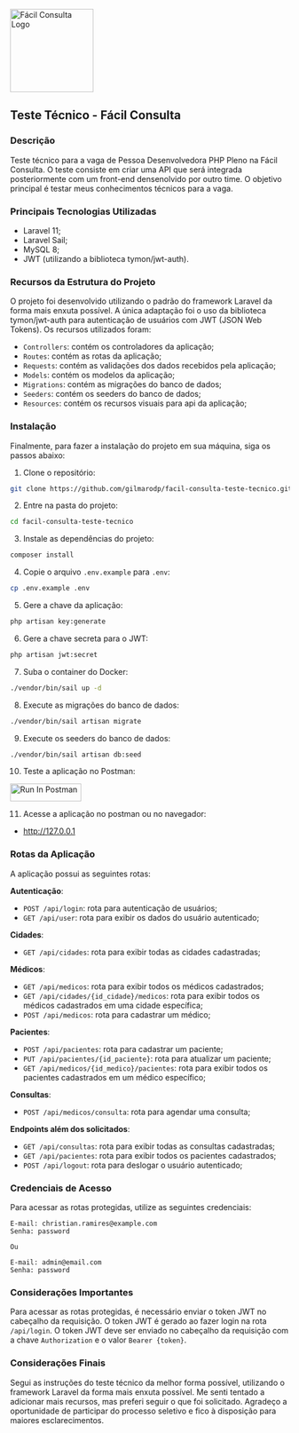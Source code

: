 <p><a href="https://facilconsulta.com.br" target="_blank"><img src="https://facilconsulta.com.br/site/componentes/footer/assets/img/logo.png" width="150" alt="Fácil Consulta Logo"></a></p>

## Teste Técnico - Fácil Consulta

### Descrição
Teste técnico para a vaga de Pessoa Desenvolvedora PHP Pleno na Fácil Consulta. O teste
consiste em criar uma API que será integrada posteriormente com um front-end densenolvido
por outro time. O objetivo principal é testar meus conhecimentos técnicos para a vaga.

### Principais Tecnologias Utilizadas
- Laravel 11;
- Laravel Sail;
- MySQL 8;
- JWT (utilizando a biblioteca tymon/jwt-auth).

### Recursos da Estrutura do Projeto
O projeto foi desenvolvido utilizando o padrão do framework Laravel da forma mais
enxuta possível. A única adaptação foi o uso da biblioteca tymon/jwt-auth para autenticação
de usuários com JWT (JSON Web Tokens). Os recursos utilizados foram:

- `Controllers`: contém os controladores da aplicação;
- `Routes`: contém as rotas da aplicação;
- `Requests`: contém as validações dos dados recebidos pela aplicação;
- `Models`: contém os modelos da aplicação;
- `Migrations`: contém as migrações do banco de dados;
- `Seeders`: contém os seeders do banco de dados;
- `Resources`: contém os recursos visuais para api da aplicação;

### Instalação
Finalmente, para fazer a instalação do projeto em sua máquina, siga os passos abaixo:

1. Clone o repositório:
```bash
git clone https://github.com/gilmarodp/facil-consulta-teste-tecnico.git
```

2. Entre na pasta do projeto:
```bash
cd facil-consulta-teste-tecnico
```

3. Instale as dependências do projeto:
```bash
composer install
```

4. Copie o arquivo `.env.example` para `.env`:
```bash
cp .env.example .env
```

5. Gere a chave da aplicação:
```bash
php artisan key:generate
```

6. Gere a chave secreta para o JWT:
```bash
php artisan jwt:secret
```

7. Suba o container do Docker:
```bash
./vendor/bin/sail up -d
```

8. Execute as migrações do banco de dados:
```bash
./vendor/bin/sail artisan migrate
```

9. Execute os seeders do banco de dados:
```bash
./vendor/bin/sail artisan db:seed
```

10. Teste a aplicação no Postman:

[<img src="https://run.pstmn.io/button.svg" alt="Run In Postman" style="width: 128px; height: 32px;">](https://nova-versao-fc-teste.postman.co/workspace/Teste-Facil-Consulta~8e0c2ff7-b96f-46ad-9b34-d92e10ab9438/collection/23818071-1ee3f4ef-d351-45e2-a38f-1b4940c3ad58?action=share&creator=23818071)

11. Acesse a aplicação no postman ou no navegador:
- http://127.0.0.1

### Rotas da Aplicação
A aplicação possui as seguintes rotas:

**Autenticação**:
- `POST /api/login`: rota para autenticação de usuários;
- `GET /api/user`: rota para exibir os dados do usuário autenticado;

**Cidades**:
- `GET /api/cidades`: rota para exibir todas as cidades cadastradas;

**Médicos**:
- `GET /api/medicos`: rota para exibir todos os médicos cadastrados;
- `GET /api/cidades/{id_cidade}/medicos`: rota para exibir todos os médicos cadastrados em uma cidade específica;
- `POST /api/medicos`: rota para cadastrar um médico;

**Pacientes**:
- `POST /api/pacientes`: rota para cadastrar um paciente;
- `PUT /api/pacientes/{id_paciente}`: rota para atualizar um paciente;
- `GET /api/medicos/{id_medico}/pacientes`: rota para exibir todos os pacientes cadastrados em um médico específico;

**Consultas**:
- `POST /api/medicos/consulta`: rota para agendar uma consulta;

**Endpoints além dos solicitados**:
- `GET /api/consultas`: rota para exibir todas as consultas cadastradas;
- `GET /api/pacientes`: rota para exibir todos os pacientes cadastrados;
- `POST /api/logout`: rota para deslogar o usuário autenticado;

### Credenciais de Acesso
Para acessar as rotas protegidas, utilize as seguintes credenciais:
```
E-mail: christian.ramires@example.com
Senha: password

Ou

E-mail: admin@email.com
Senha: password
```

### Considerações Importantes
Para acessar as rotas protegidas, é necessário enviar o token JWT no cabeçalho da requisição.
O token JWT é gerado ao fazer login na rota `/api/login`. O token JWT deve ser enviado no
cabeçalho da requisição com a chave `Authorization` e o valor `Bearer {token}`.

### Considerações Finais
Segui as instruções do teste técnico da melhor forma possível, utilizando o framework Laravel
da forma mais enxuta possível. Me senti tentado a adicionar mais recursos, mas preferi seguir
o que foi solicitado. Agradeço a oportunidade de participar do processo seletivo e
fico à disposição para maiores esclarecimentos.
